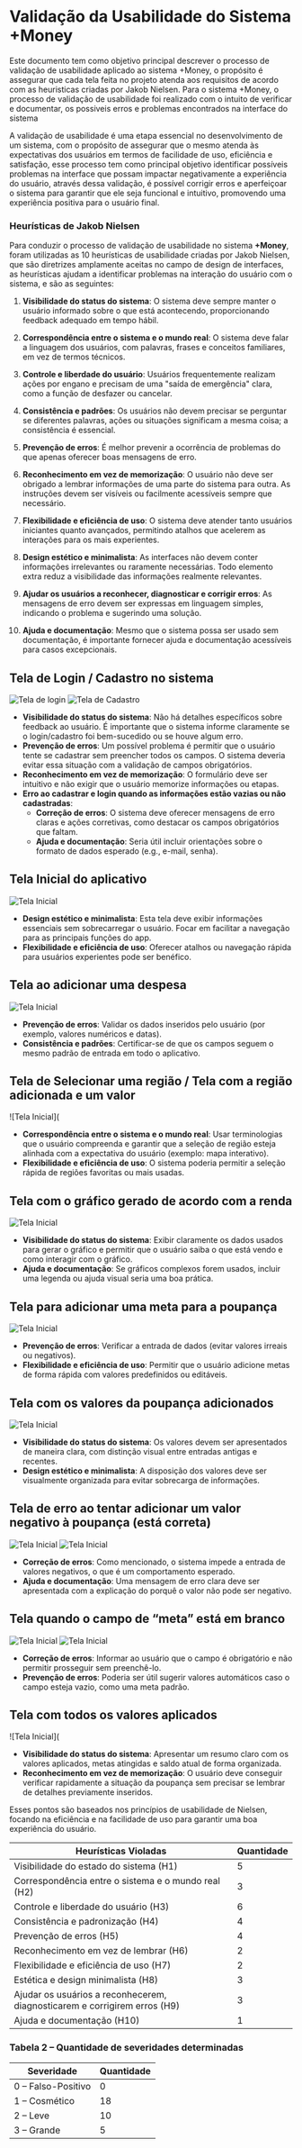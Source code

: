 # **Validação da Usabilidade do Sistema +Money**

Este documento tem como objetivo principal descrever o processo de validação de usabilidade aplicado ao sistema +Money, o propósito é assegurar que cada tela feita no projeto atenda aos requisitos de acordo com as heuristicas criadas por Jakob Nielsen. Para o sistema +Money, o processo de validação de usabilidade foi realizado com o intuito de verificar e documentar, os possiveis erros e problemas encontrados na interface do sistema

A validação de usabilidade é uma etapa essencial no desenvolvimento de um sistema, com o propósito de assegurar que o mesmo atenda às expectativas dos usuários em termos de facilidade de uso, eficiência e satisfação, esse processo tem como principal objetivo identificar possíveis problemas na interface que possam impactar negativamente a experiência do usuário, através dessa validação, é possível corrigir erros e aperfeiçoar o sistema para garantir que ele seja funcional e intuitivo, promovendo uma experiência positiva para o usuário final.

### Heurísticas de Jakob Nielsen

Para conduzir o processo de validação de usabilidade no sistema **+Money**, foram utilizadas as 10 heurísticas de usabilidade criadas por Jakob Nielsen, que são diretrizes amplamente aceitas no campo de design de interfaces, as heurísticas ajudam a identificar problemas na interação do usuário com o sistema, e são as seguintes:

1. **Visibilidade do status do sistema**: O sistema deve sempre manter o usuário informado sobre o que está acontecendo, proporcionando feedback adequado em tempo hábil.

2. **Correspondência entre o sistema e o mundo real**: O sistema deve falar a linguagem dos usuários, com palavras, frases e conceitos familiares, em vez de termos técnicos.

3. **Controle e liberdade do usuário**: Usuários frequentemente realizam ações por engano e precisam de uma "saída de emergência" clara, como a função de desfazer ou cancelar.

4. **Consistência e padrões**: Os usuários não devem precisar se perguntar se diferentes palavras, ações ou situações significam a mesma coisa; a consistência é essencial.

5. **Prevenção de erros**: É melhor prevenir a ocorrência de problemas do que apenas oferecer boas mensagens de erro.

6. **Reconhecimento em vez de memorização**: O usuário não deve ser obrigado a lembrar informações de uma parte do sistema para outra. As instruções devem ser visíveis ou facilmente acessíveis sempre que necessário.

7. **Flexibilidade e eficiência de uso**: O sistema deve atender tanto usuários iniciantes quanto avançados, permitindo atalhos que acelerem as interações para os mais experientes.

8. **Design estético e minimalista**: As interfaces não devem conter informações irrelevantes ou raramente necessárias. Todo elemento extra reduz a visibilidade das informações realmente relevantes.

9. **Ajudar os usuários a reconhecer, diagnosticar e corrigir erros**: As mensagens de erro devem ser expressas em linguagem simples, indicando o problema e sugerindo uma solução.

10. **Ajuda e documentação**: Mesmo que o sistema possa ser usado sem documentação, é importante fornecer ajuda e documentação acessíveis para casos excepcionais.


## Tela de Login / Cadastro no sistema

![Tela de login](https://github.com/Arnaldlucas/Sistema-Money/blob/main/Diret%C3%B3rio%20de%20Valida%C3%A7%C3%A3o/Imagens/Login.png)
![Tela de Cadastro](https://github.com/Arnaldlucas/Sistema-Money/blob/main/Diret%C3%B3rio%20de%20Valida%C3%A7%C3%A3o/Imagens/Cadastro.png)
- **Visibilidade do status do sistema**: Não há detalhes específicos sobre feedback ao usuário. É importante que o sistema informe claramente se o login/cadastro foi bem-sucedido ou se houve algum erro.
- **Prevenção de erros**: Um possível problema é permitir que o usuário tente se cadastrar sem preencher todos os campos. O sistema deveria evitar essa situação com a validação de campos obrigatórios.
- **Reconhecimento em vez de memorização**: O formulário deve ser intuitivo e não exigir que o usuário memorize informações ou etapas.
- **Erro ao cadastrar e login quando as informações estão vazias ou não cadastradas**:
  - **Correção de erros**: O sistema deve oferecer mensagens de erro claras e ações corretivas, como destacar os campos obrigatórios que faltam.
  - **Ajuda e documentação**: Seria útil incluir orientações sobre o formato de dados esperado (e.g., e-mail, senha).

## Tela Inicial do aplicativo
![Tela Inicial](https://github.com/Arnaldlucas/Sistema-Money/blob/main/Diret%C3%B3rio%20de%20Valida%C3%A7%C3%A3o/Imagens/telaInicial.png)
- **Design estético e minimalista**: Esta tela deve exibir informações essenciais sem sobrecarregar o usuário. Focar em facilitar a navegação para as principais funções do app.
- **Flexibilidade e eficiência de uso**: Oferecer atalhos ou navegação rápida para usuários experientes pode ser benéfico.

## Tela ao adicionar uma despesa
![Tela Inicial](https://github.com/Arnaldlucas/Sistema-Money/blob/main/Diret%C3%B3rio%20de%20Valida%C3%A7%C3%A3o/Imagens/registroDespesa.png)
- **Prevenção de erros**: Validar os dados inseridos pelo usuário (por exemplo, valores numéricos e datas).
- **Consistência e padrões**: Certificar-se de que os campos seguem o mesmo padrão de entrada em todo o aplicativo.

## Tela de Selecionar uma região / Tela com a região adicionada e um valor
![Tela Inicial](
- **Correspondência entre o sistema e o mundo real**: Usar terminologias que o usuário compreenda e garantir que a seleção de região esteja alinhada com a expectativa do usuário (exemplo: mapa interativo).
- **Flexibilidade e eficiência de uso**: O sistema poderia permitir a seleção rápida de regiões favoritas ou mais usadas.

## Tela com o gráfico gerado de acordo com a renda
![Tela Inicial](https://github.com/Arnaldlucas/Sistema-Money/blob/main/Diret%C3%B3rio%20de%20Valida%C3%A7%C3%A3o/Imagens/radarGastos.png)
- **Visibilidade do status do sistema**: Exibir claramente os dados usados para gerar o gráfico e permitir que o usuário saiba o que está vendo e como interagir com o gráfico.
- **Ajuda e documentação**: Se gráficos complexos forem usados, incluir uma legenda ou ajuda visual seria uma boa prática.

## Tela para adicionar uma meta para a poupança
![Tela Inicial](https://github.com/Arnaldlucas/Sistema-Money/blob/main/Diret%C3%B3rio%20de%20Valida%C3%A7%C3%A3o/Imagens/definicaoMeta.png)
- **Prevenção de erros**: Verificar a entrada de dados (evitar valores irreais ou negativos).
- **Flexibilidade e eficiência de uso**: Permitir que o usuário adicione metas de forma rápida com valores predefinidos ou editáveis.

## Tela com os valores da poupança adicionados
![Tela Inicial](https://github.com/Arnaldlucas/Sistema-Money/blob/main/Diret%C3%B3rio%20de%20Valida%C3%A7%C3%A3o/Imagens/metaComValores.png)
- **Visibilidade do status do sistema**: Os valores devem ser apresentados de maneira clara, com distinção visual entre entradas antigas e recentes.
- **Design estético e minimalista**: A disposição dos valores deve ser visualmente organizada para evitar sobrecarga de informações.

## Tela de erro ao tentar adicionar um valor negativo à poupança (está correta)
![Tela Inicial](https://github.com/Arnaldlucas/Sistema-Money/blob/main/Diret%C3%B3rio%20de%20Valida%C3%A7%C3%A3o/Imagens/metaNegativa.png)
![Tela Inicial](https://github.com/Arnaldlucas/Sistema-Money/blob/main/Diret%C3%B3rio%20de%20Valida%C3%A7%C3%A3o/Imagens/falhaMetaNegativa.png)
- **Correção de erros**: Como mencionado, o sistema impede a entrada de valores negativos, o que é um comportamento esperado.
- **Ajuda e documentação**: Uma mensagem de erro clara deve ser apresentada com a explicação do porquê o valor não pode ser negativo.

## Tela quando o campo de “meta” está em branco

![Tela Inicial](https://github.com/Arnaldlucas/Sistema-Money/blob/main/Diret%C3%B3rio%20de%20Valida%C3%A7%C3%A3o/Imagens/metaNula.png)
![Tela Inicial](https://github.com/Arnaldlucas/Sistema-Money/blob/main/Diret%C3%B3rio%20de%20Valida%C3%A7%C3%A3o/Imagens/falhaMetaNula.png)
- **Correção de erros**: Informar ao usuário que o campo é obrigatório e não permitir prosseguir sem preenchê-lo.
- **Prevenção de erros**: Poderia ser útil sugerir valores automáticos caso o campo esteja vazio, como uma meta padrão.

## Tela com todos os valores aplicados
![Tela Inicial](
- **Visibilidade do status do sistema**: Apresentar um resumo claro com os valores aplicados, metas atingidas e saldo atual de forma organizada.
- **Reconhecimento em vez de memorização**: O usuário deve conseguir verificar rapidamente a situação da poupança sem precisar se lembrar de detalhes previamente inseridos.

Esses pontos são baseados nos princípios de usabilidade de Nielsen, focando na eficiência e na facilidade de uso para garantir uma boa experiência do usuário.

| **Heurísticas Violadas**                                     | **Quantidade** |
|-------------------------------------------------------------|---------------|
| Visibilidade do estado do sistema (H1)                      | 5             |
| Correspondência entre o sistema e o mundo real (H2)         | 3             |
| Controle e liberdade do usuário (H3)                        | 6             |
| Consistência e padronização (H4)                            | 4             |
| Prevenção de erros (H5)                                     | 4             |
| Reconhecimento em vez de lembrar (H6)                       | 2             |
| Flexibilidade e eficiência de uso (H7)                      | 2             |
| Estética e design minimalista (H8)                          | 3             |
| Ajudar os usuários a reconhecerem, diagnosticarem e corrigirem erros (H9) | 3             |
| Ajuda e documentação (H10)                                  | 1             |

### Tabela 2 – Quantidade de severidades determinadas

| **Severidade**  | **Quantidade** |
|----------------|----------------|
| 0 – Falso-Positivo | 0              |
| 1 – Cosmético       | 18             |
| 2 – Leve            | 10             |
| 3 – Grande          | 5              |

